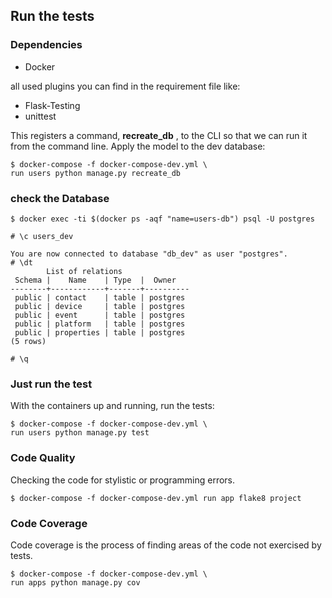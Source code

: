## Run the tests

### Dependencies 

- Docker

all used plugins you can find in the requirement file like:

- Flask-Testing
- unittest


This registers a command, **recreate_db** , to the CLI so that we can run it from the command
line. Apply the model to the dev database:
````
$ docker-compose -f docker-compose-dev.yml \
run users python manage.py recreate_db

````
### check the Database
````
$ docker exec -ti $(docker ps -aqf "name=users-db") psql -U postgres
````
````postgresql
# \c users_dev

You are now connected to database "db_dev" as user "postgres".
# \dt
        List of relations
 Schema |    Name    | Type  |  Owner   
--------+------------+-------+----------
 public | contact    | table | postgres
 public | device     | table | postgres
 public | event      | table | postgres
 public | platform   | table | postgres
 public | properties | table | postgres
(5 rows)

# \q
````

### Just run the test

With the containers up and running, run the tests:

```
$ docker-compose -f docker-compose-dev.yml \
run users python manage.py test
```

### Code Quality

Checking the code for stylistic or programming errors.

```
$ docker-compose -f docker-compose-dev.yml run app flake8 project
```

### Code Coverage

Code coverage is the process of finding areas of the code not exercised by tests.

```
$ docker-compose -f docker-compose-dev.yml \
run apps python manage.py cov

```